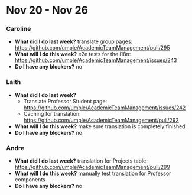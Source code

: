 # Nov 20 - Nov 26

### Caroline
- **What did I do last week?** translate group pages: https://github.com/umple/AcademicTeamManagement/pull/295
- **What will I do this week?** e2e tests for the i18n: https://github.com/umple/AcademicTeamManagement/issues/243
- **Do I have any blockers?** no

### Laith
- **What did I do last week?** 
  - Translate Professor Student page: https://github.com/umple/AcademicTeamManagement/issues/242
  - Caching for translation: https://github.com/umple/AcademicTeamManagement/pull/292
- **What will I do this week?** make sure translation is completely finished
- **Do I have any blockers?** no

### Andre
- **What did I do last week?** translation for Projects table: https://github.com/umple/AcademicTeamManagement/pull/299
- **What will I do this week?** manually test translation for Professor components
- **Do I have any blockers?** no
